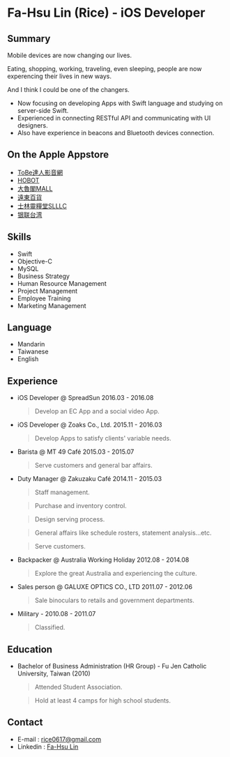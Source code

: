 # Fa-Hsu Lin (Rice) - iOS Developer


## Summary
Mobile devices are now changing our lives. 

Eating, shopping, working, traveling, even sleeping, people are now experencing their lives in new ways.

And I think I could be one of the changers.

* Now focusing on developing Apps with Swift language and studying on server-side Swift.
* Experienced in connecting RESTful API and communicating with UI designers. 
* Also have experience in beacons and Bluetooth devices connection.

## On the Apple Appstore
* [ToBe達人影音網](https://itunes.apple.com/tw/app/tobeone/id1146702300?mt=8)
* [HOBOT](https://itunes.apple.com/tw/app/hobot/id1084602291?mt=8)
* [大魯閣MALL](https://itunes.apple.com/tw/app/da-lu-gemall/id1034758888?l=zh)
* [遠東百貨](https://itunes.apple.com/tw/app/yuan-dong-bai-huo/id978576574?l=zh)
* [士林靈糧堂SLLLC](https://itunes.apple.com/tw/app/shi-lin-ling-liang-tangslllc/id1070724395?mt=8)
* [银联台湾](https://itunes.apple.com/hk/app/yin-lian-tai-wan/id1104901477?l=zh&mt=8)

<!--
## Demo Apps
* RLMenuButtons

	<img src="Assets/RLMenuButton.gif" width="240">

* RLTextField & RLTableView

	<img src="Assets/RLTableView + RLTextField.gif" width="240">

* Work Hour Tracker (ongoing)
-->
## Skills
* Swift
* Objective-C
* MySQL
* Business Strategy
* Human Resource Management
* Project Management
* Employee Training
* Marketing Management

## Language
* Mandarin
* Taiwanese
* English

## Experience
* iOS Developer @ SpreadSun 2016.03 - 2016.08

	> Develop an EC App and a social video App.

* iOS Developer @ Zoaks Co., Ltd. 2015.11 - 2016.03

	> Develop Apps to satisfy clients' variable needs.

* Barista @ MT 49 Café	2015.03 - 2015.07

	> Serve customers and general bar affairs.
	
* Duty Manager @ Zakuzaku Café 2014.11 - 2015.03

	> Staff management.
	
	> Purchase and inventory control.

	> Design serving process.

	> General affairs like schedule rosters, statement analysis...etc.
	
	> Serve customers.
	
* Backpacker @ Australia Working Holiday 2012.08 - 2014.08

	> Explore the great Australia and experiencing the culture.
	
* Sales person @ GALUXE OPTICS CO., LTD 2011.07 - 2012.06

	> Sale binoculars to retails and government departments.
	
* Military - 2010.08 - 2011.07

	> Classified.

## Education
* Bachelor of Business Administration (HR Group) - Fu Jen Catholic University, Taiwan (2010)

	> Attended Student Association.
	
	> Hold at least 4 camps for high school students.

## Contact
* E-mail : [rice0617@gmail.com](mailto:rice0617@gmail.com)
* Linkedin : [Fa-Hsu Lin](https://www.linkedin.com/in/fa-hsu-lin-1b35b5120)
